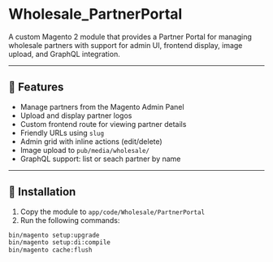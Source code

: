 # Wholesale_PartnerPortal

A custom Magento 2 module that provides a Partner Portal for managing wholesale partners with support for admin UI, frontend display, image upload, and GraphQL integration.

---

## 🔧 Features

- Manage partners from the Magento Admin Panel
- Upload and display partner logos
- Custom frontend route for viewing partner details
- Friendly URLs using `slug`
- Admin grid with inline actions (edit/delete)
- Image upload to `pub/media/wholesale/`
- GraphQL support: list or seach partner by name 

---

## 🚀 Installation

1. Copy the module to `app/code/Wholesale/PartnerPortal`
2. Run the following commands:

```bash
bin/magento setup:upgrade
bin/magento setup:di:compile
bin/magento cache:flush
